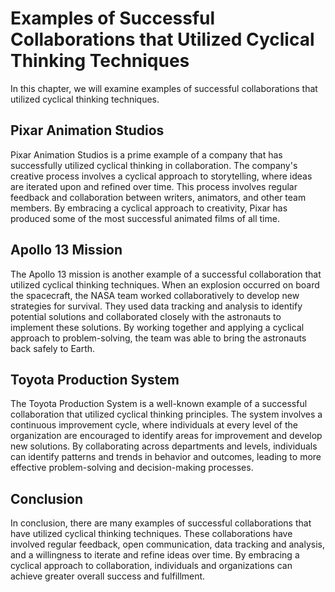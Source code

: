 Examples of Successful Collaborations that Utilized Cyclical Thinking Techniques
====================================================================================================================================

In this chapter, we will examine examples of successful collaborations that utilized cyclical thinking techniques.

Pixar Animation Studios
-----------------------

Pixar Animation Studios is a prime example of a company that has successfully utilized cyclical thinking in collaboration. The company's creative process involves a cyclical approach to storytelling, where ideas are iterated upon and refined over time. This process involves regular feedback and collaboration between writers, animators, and other team members. By embracing a cyclical approach to creativity, Pixar has produced some of the most successful animated films of all time.

Apollo 13 Mission
-----------------

The Apollo 13 mission is another example of a successful collaboration that utilized cyclical thinking techniques. When an explosion occurred on board the spacecraft, the NASA team worked collaboratively to develop new strategies for survival. They used data tracking and analysis to identify potential solutions and collaborated closely with the astronauts to implement these solutions. By working together and applying a cyclical approach to problem-solving, the team was able to bring the astronauts back safely to Earth.

Toyota Production System
------------------------

The Toyota Production System is a well-known example of a successful collaboration that utilized cyclical thinking principles. The system involves a continuous improvement cycle, where individuals at every level of the organization are encouraged to identify areas for improvement and develop new solutions. By collaborating across departments and levels, individuals can identify patterns and trends in behavior and outcomes, leading to more effective problem-solving and decision-making processes.

Conclusion
----------

In conclusion, there are many examples of successful collaborations that have utilized cyclical thinking techniques. These collaborations have involved regular feedback, open communication, data tracking and analysis, and a willingness to iterate and refine ideas over time. By embracing a cyclical approach to collaboration, individuals and organizations can achieve greater overall success and fulfillment.
